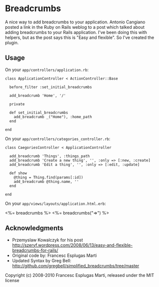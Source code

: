 # Breadcrumbs

A nice way to add breadcrumbs to your application. Antonio Cangiano posted a
link in the Ruby on Rails weblog to a post which talked about adding
breadcrumbs to your Rails application. I've been doing this with helpers, but
as the post says this is "Easy and flexible". So I've created the plugin.

## Usage

On your `app/controllers/application.rb`:

    class ApplicationController < ActionController::Base

      before_filter :set_initial_breadcrumbs

      add_breadcrumb 'Home', '/'

      private

      def set_initial_breadcrumbs
        add_breadcrumb _("Home"), :home_path
      end

    end

On your `app/controllers/categories_controller.rb`:

    class CaegoriesController < ApplicationController

      add_breadcrumb 'Things', :things_path
      add_breadcrumb 'Create a new thing', '', :only => [:new, :create]
      add_breadcrumb 'Edit a thing', '', :only => [:edit, :update]

      def show
        @thing = Thing.find(params[:id])
        add_breadcrumb @thing.name, ''
      end

    end

On your `app/views/layouts/application.html.erb`:

  <%= breadcrumbs %>
  <%= breadcrumbs("=>") %> <!-- You can define the separator you want -->

## Acknowledgments

- Przemyslaw Kowalczyk for his post http://szeryf.wordpress.com/2008/06/13/easy-and-flexible-breadcrumbs-for-rails/
- Original code by: Francesc Esplugas Marti
- Updated Syntax by Greg Bell: http://github.com/gregbell/simplified_breadcrumbs/tree/master

Copyright (c) 2008-2010 Francesc Esplugas Marti, released under the MIT license
